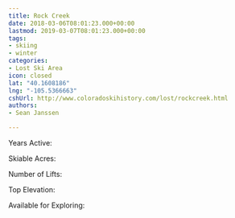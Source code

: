```yaml
---
title: Rock Creek
date: 2018-03-06T08:01:23.000+00:00
lastmod: 2019-03-07T08:01:23.000+00:00
tags:
- skiing
- winter
categories:
- Lost Ski Area
icon: closed
lat: "40.1608186"
lng: "-105.5366663"
cshUrl: http://www.coloradoskihistory.com/lost/rockcreek.html
authors:
- Sean Janssen

---
```

Years Active:

Skiable Acres:

Number of Lifts:

Top Elevation:

Available for Exploring: